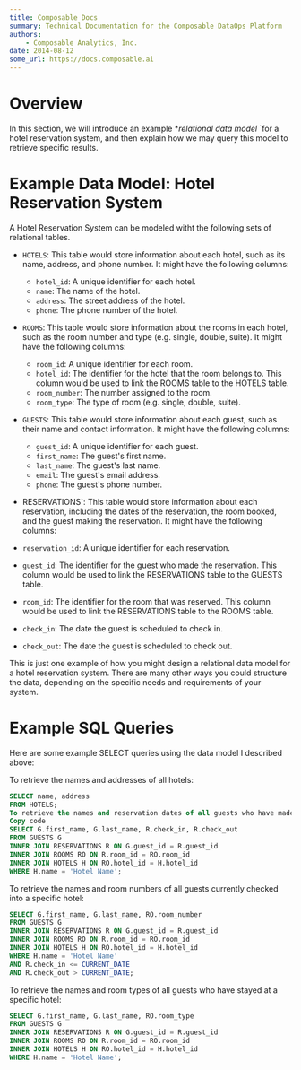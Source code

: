 ```yaml
---
title: Composable Docs
summary: Technical Documentation for the Composable DataOps Platform
authors:
    - Composable Analytics, Inc.
date: 2014-08-12
some_url: https://docs.composable.ai
---
```


# Overview 

In this section, we will introduce an example **relational data model* `for a hotel reservation system, and then explain how we may query this model to retrieve specific results.

# Example Data Model: Hotel Reservation System

A Hotel Reservation System can be modeled witht the following sets of relational tables.

* `HOTELS`: This table would store information about each hotel, such as its name, address, and phone number. It might have the following columns:
    * `hotel_id`: A unique identifier for each hotel.
    * `name`: The name of the hotel.
    * `address`: The street address of the hotel.
    * `phone`: The phone number of the hotel.

* `ROOMS`: This table would store information about the rooms in each hotel, such as the room number and type (e.g. single, double, suite). It might have the following columns:
    * `room_id`: A unique identifier for each room.
    * `hotel_id`: The identifier for the hotel that the room belongs to. This column would be used to link the ROOMS table to the HOTELS table.
    * `room_number`: The number assigned to the room.
    * `room_type`: The type of room (e.g. single, double, suite).

* `GUESTS`: This table would store information about each guest, such as their name and contact information. It might have the following columns:
    * `guest_id`: A unique identifier for each guest.
    * `first_name`: The guest's first name.
    * `last_name`: The guest's last name.
    * `email`: The guest's email address.
    * `phone`: The guest's phone number.

* RESERVATIONS`: This table would store information about each reservation, including the dates of the reservation, the room booked, and the guest making the reservation. It might have the following columns:
* `reservation_id`: A unique identifier for each reservation.
* `guest_id`: The identifier for the guest who made the reservation. This column would be used to link the RESERVATIONS table to the GUESTS table.
* `room_id`: The identifier for the room that was reserved. This column would be used to link the RESERVATIONS table to the ROOMS table.
* `check_in`: The date the guest is scheduled to check in.
* `check_out`: The date the guest is scheduled to check out.

This is just one example of how you might design a relational data model for a hotel reservation system. There are many other ways you could structure the data, depending on the specific needs and requirements of your system.

# Example SQL Queries

Here are some example SELECT queries using the data model I described above:

To retrieve the names and addresses of all hotels:
``` sql
SELECT name, address
FROM HOTELS;
To retrieve the names and reservation dates of all guests who have made a reservation at a specific hotel:
Copy code
SELECT G.first_name, G.last_name, R.check_in, R.check_out
FROM GUESTS G
INNER JOIN RESERVATIONS R ON G.guest_id = R.guest_id
INNER JOIN ROOMS RO ON R.room_id = RO.room_id
INNER JOIN HOTELS H ON RO.hotel_id = H.hotel_id
WHERE H.name = 'Hotel Name';
```

To retrieve the names and room numbers of all guests currently checked into a specific hotel:

``` sql
SELECT G.first_name, G.last_name, RO.room_number
FROM GUESTS G
INNER JOIN RESERVATIONS R ON G.guest_id = R.guest_id
INNER JOIN ROOMS RO ON R.room_id = RO.room_id
INNER JOIN HOTELS H ON RO.hotel_id = H.hotel_id
WHERE H.name = 'Hotel Name'
AND R.check_in <= CURRENT_DATE
AND R.check_out > CURRENT_DATE;
```

To retrieve the names and room types of all guests who have stayed at a specific hotel:

``` sql
SELECT G.first_name, G.last_name, RO.room_type
FROM GUESTS G
INNER JOIN RESERVATIONS R ON G.guest_id = R.guest_id
INNER JOIN ROOMS RO ON R.room_id = RO.room_id
INNER JOIN HOTELS H ON RO.hotel_id = H.hotel_id
WHERE H.name = 'Hotel Name';
```
